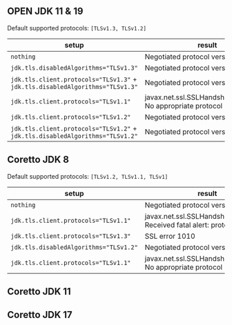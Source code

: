 
## OPEN JDK 11 & 19
Default supported protocols: `[TLSv1.3, TLSv1.2]`

| setup                                                                         | result                                                       |
|-------------------------------------------------------------------------------|--------------------------------------------------------------|
| `nothing`                                                                     | Negotiated protocol version: TLSv1.3                         |
| `jdk.tls.disabledAlgorithms="TLSv1.3"`                                        | Negotiated protocol version: TLSv1.3                         |
| `jdk.tls.client.protocols="TLSv1.3"` + `jdk.tls.disabledAlgorithms="TLSv1.3"` | Negotiated protocol version: TLSv1.3                         |
| `jdk.tls.client.protocols="TLSv1.1"`                                          | javax.net.ssl.SSLHandshakeException: No appropriate protocol |
| `jdk.tls.client.protocols="TLSv1.2"`                                          | Negotiated protocol version: TLSv1.2                         |
| `jdk.tls.client.protocols="TLSv1.2"` + `jdk.tls.disabledAlgorithms="TLSv1.2"` | Negotiated protocol version: TLSv1.2                         |


## Coretto JDK 8
Default supported protocols: `[TLSv1.2, TLSv1.1, TLSv1]`

| setup                                  | result                                                                      |
|----------------------------------------|-----------------------------------------------------------------------------|
| `nothing`                              | Negotiated protocol version: TLSv1.2                                        |
| `jdk.tls.client.protocols="TLSv1.1"`   | javax.net.ssl.SSLHandshakeException: Received fatal alert: protocol_version |
| `jdk.tls.client.protocols="TLSv1.3"`   | SSL error 1010                                                              |
| `jdk.tls.disabledAlgorithms="TLSv1.2"` | Negotiated protocol version: TLSv1.2                                        |
| `jdk.tls.client.protocols="TLSv1.1"`   | javax.net.ssl.SSLHandshakeException: No appropriate protocol                |



## Coretto JDK 11



## Coretto JDK 17

